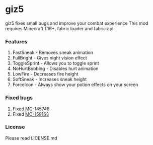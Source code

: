 # giz5
giz5 fixes small bugs and improve your combat experience
This mod requires Minecraft 1.16+, fabric loader and fabric api

### Features
1. FastSneak - Removes sneak animation
2. FullBright - Gives night vision effect
3. ToggleSprint - Allows you to toggle sprint
4. NoHurtBobbing - Disables hurt animation
5. LowFire - Decreases fire height
6. SoftSneak - Increases sneak height
7. ForceIcon - Always show your potion effects on your screen

### Fixed bugs
1. Fixed [MC-145748](https://bugs.mojang.com/browse/MC-145748)
2. Fixed [MC-159163](https://bugs.mojang.com/browse/MC-159163)

### License
Please read LICENSE.md